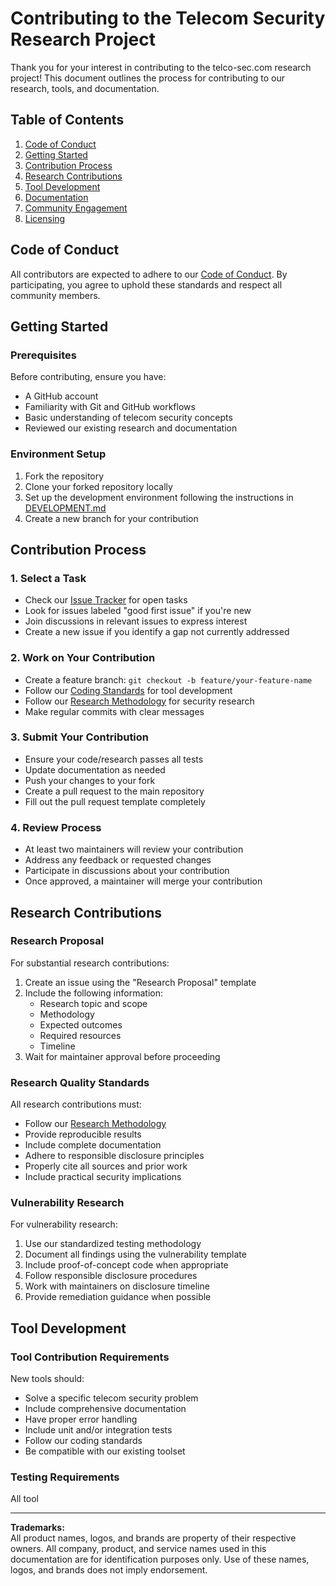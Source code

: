 # Contributing to the Telecom Security Research Project

Thank you for your interest in contributing to the telco-sec.com research project! This document outlines the process for contributing to our research, tools, and documentation.

## Table of Contents

1. [Code of Conduct](#code-of-conduct)
2. [Getting Started](#getting-started)
3. [Contribution Process](#contribution-process)
4. [Research Contributions](#research-contributions)
5. [Tool Development](#tool-development)
6. [Documentation](#documentation)
7. [Community Engagement](#community-engagement)
8. [Licensing](#licensing)

## Code of Conduct

All contributors are expected to adhere to our [Code of Conduct](CODE_OF_CONDUCT.md). By participating, you agree to uphold these standards and respect all community members.

## Getting Started

### Prerequisites

Before contributing, ensure you have:

- A GitHub account
- Familiarity with Git and GitHub workflows
- Basic understanding of telecom security concepts
- Reviewed our existing research and documentation

### Environment Setup

1. Fork the repository
2. Clone your forked repository locally
3. Set up the development environment following the instructions in [DEVELOPMENT.md](DEVELOPMENT.md)
4. Create a new branch for your contribution

## Contribution Process

### 1. Select a Task

- Check our [Issue Tracker](https://github.com/telco-sec/research/issues) for open tasks
- Look for issues labeled "good first issue" if you're new
- Join discussions in relevant issues to express interest
- Create a new issue if you identify a gap not currently addressed

### 2. Work on Your Contribution

- Create a feature branch: `git checkout -b feature/your-feature-name`
- Follow our [Coding Standards](CODING_STANDARDS.md) for tool development
- Follow our [Research Methodology](README.md) for security research
- Make regular commits with clear messages

### 3. Submit Your Contribution

- Ensure your code/research passes all tests
- Update documentation as needed
- Push your changes to your fork
- Create a pull request to the main repository
- Fill out the pull request template completely

### 4. Review Process

- At least two maintainers will review your contribution
- Address any feedback or requested changes
- Participate in discussions about your contribution
- Once approved, a maintainer will merge your contribution

## Research Contributions

### Research Proposal

For substantial research contributions:

1. Create an issue using the "Research Proposal" template
2. Include the following information:
   - Research topic and scope
   - Methodology
   - Expected outcomes
   - Required resources
   - Timeline
3. Wait for maintainer approval before proceeding

### Research Quality Standards

All research contributions must:

- Follow our [Research Methodology](README.md)
- Provide reproducible results
- Include complete documentation
- Adhere to responsible disclosure principles
- Properly cite all sources and prior work
- Include practical security implications

### Vulnerability Research

For vulnerability research:

1. Use our standardized testing methodology
2. Document all findings using the vulnerability template
3. Include proof-of-concept code when appropriate
4. Follow responsible disclosure procedures
5. Work with maintainers on disclosure timeline
6. Provide remediation guidance when possible

## Tool Development

### Tool Contribution Requirements

New tools should:

- Solve a specific telecom security problem
- Include comprehensive documentation
- Have proper error handling
- Include unit and/or integration tests
- Follow our coding standards
- Be compatible with our existing toolset

### Testing Requirements

All tool

---
**Trademarks:**  
All product names, logos, and brands are property of their respective owners. All company, product, and service names used in this documentation are for identification purposes only. Use of these names, logos, and brands does not imply endorsement.